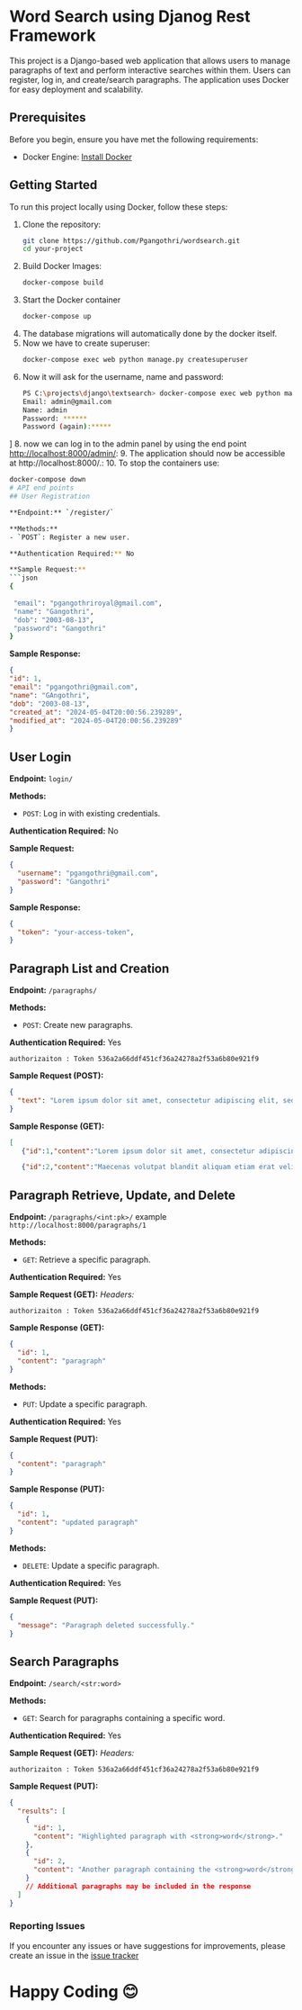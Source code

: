 # Word Search using Djanog Rest Framework

This project is a Django-based web application that allows users to manage paragraphs of text and perform interactive searches within them. Users can register, log in, and create/search paragraphs. The application uses Docker for easy deployment and scalability.


## Prerequisites

Before you begin, ensure you have met the following requirements:
- Docker Engine: [Install Docker](https://docs.docker.com/get-docker/)

## Getting Started

To run this project locally using Docker, follow these steps:

1. Clone the repository:
   ```bash
   git clone https://github.com/Pgangothri/wordsearch.git
   cd your-project
2. Build Docker Images:
   ```bash
   docker-compose build
3. Start the Docker container
   ```bash
   docker-compose up
5. The database migrations will automatically done by the docker itself.
6. Now we have to create superuser:
   ```bash
   docker-compose exec web python manage.py createsuperuser
7. Now it will ask for the username, name and password:
   ```bash
   PS C:\projects\django\textsearch> docker-compose exec web python manage.py createsuperuser
   Email: admin@gmail.com
   Name: admin
   Password: ******
   Password (again):*****
]
8. now we can log in to the admin panel by using the end point  [http://localhost:8000/admin/](url):
9. The application should now be accessible at http://localhost:8000/.:
10. To stop the containers use:
   ```bash
   docker-compose down
# API end points
## User Registration

**Endpoint:** `/register/`

**Methods:** 
- `POST`: Register a new user.

**Authentication Required:** No

**Sample Request:**
  ```json
  {
    
    "email": "pgangothriroyal@gmail.com",
    "name": "Gangothri",
    "dob": "2003-08-13",
    "password": "Gangothri"
  }
 ```
**Sample Response:** 
   ```json
  {
  "id": 1,
  "email": "pgangothri@gmail.com",
  "name": "GAngothri",
  "dob": "2003-08-13",
  "created_at": "2024-05-04T20:00:56.239289",
  "modified_at": "2024-05-04T20:00:56.239289"
}
   ```

## User Login

**Endpoint:** `login/`

**Methods:** 
- `POST`: Log in with existing credentials.

**Authentication Required:** No

**Sample Request:**
```json
{
  "username": "pgangothri@gmail.com",
  "password": "Gangothri"
}
```
**Sample Response:**
```json
{
  "token": "your-access-token",
}
```

## Paragraph List and Creation

**Endpoint:** `/paragraphs/`

**Methods:** 
- `POST`: Create new paragraphs.

**Authentication Required:** Yes
```headers
authorizaiton : Token 536a2a66ddf451cf36a24278a2f53a6b80e921f9
```

**Sample Request (POST):**
```json
{
  "text": "Lorem ipsum dolor sit amet, consectetur adipiscing elit, sed do eiusmod tempor incididunt ut labore et dolore magna aliqua. Magna ac placerat vestibulum lectus. Elit duis tristique sollicitudin nibh sit amet commodo. Senectus et netus et malesuada fames. Fermentum iaculis eu non diam phasellus vestibulum lorem sed. Dictumst quisque sagittis purus sit amet volutpat consequat mauris. Aliquam ut porttitor leo a diam sollicitudin tempor. Consectetur a erat nam atlectus urna duis convallis. Sed viverra ipsum nunc aliquet bibendum enim facilisis gravida neque.\n\nMaecenas volutpat blandit aliquam etiam erat velit scelerisque. Lectus sit amet est placerat in egestas erat imperdiet. Ante in nibh mauris cursus mattis. Tellus rutrum tellus pellentesque eu tincidunt. Euismod quis viverra nibh cras pulvinar mattis. Proin nibh nisl condimentum id venenatis a. Quam elementum pulvinar etiam non quam. Arcu dictum varius duis at consectetur lorem donec. Aliquet porttitor lacus luctus accumsan tortor. Duis ut diam quam nulla porttitor massa id."
}
```
**Sample Response (GET):**
```json
[
   {"id":1,"content":"Lorem ipsum dolor sit amet, consectetur adipiscing elit, sed do eiusmod tempor incididunt ut labore et dolore magna aliqua. Magna ac placerat vestibulum lectus. Elit duis tristique sollicitudin nibh sit amet commodo. Senectus et netus et malesuada fames. Fermentum iaculis eu non diam phasellus vestibulum lorem sed. Dictumst quisque sagittis purus sit amet volutpat consequat mauris. Aliquam ut porttitor leo a diam sollicitudin tempor. Consectetur a erat nam atlectus urna duis convallis. Sed viverra ipsum nunc aliquet bibendum enim facilisis gravida neque."},

   {"id":2,"content":"Maecenas volutpat blandit aliquam etiam erat velit scelerisque. Lectus sit amet est placerat in egestas erat imperdiet. Ante in nibh mauris cursus mattis. Tellus rutrum tellus pellentesque eu tincidunt. Euismod quis viverra nibh cras pulvinar mattis. Proin nibh nisl condimentum id venenatis a. Quam elementum pulvinar etiam non quam. Arcu dictum varius duis at consectetur lorem donec. Aliquet porttitor lacus luctus accumsan tortor. Duis ut diam quam nulla porttitor massa id."}]
```

## Paragraph Retrieve, Update, and Delete

**Endpoint:** `/paragraphs/<int:pk>/`
example `http://localhost:8000/paragraphs/1`

**Methods:** 
- `GET`: Retrieve a specific paragraph.

**Authentication Required:** Yes

**Sample Request (GET):**
*Headers:* 

```headers
authorizaiton : Token 536a2a66ddf451cf36a24278a2f53a6b80e921f9
```

**Sample Response (GET):**
```json
{
  "id": 1,
  "content": "paragraph"
}
```
**Methods:** 
- `PUT`: Update a specific paragraph.

**Authentication Required:** Yes

**Sample Request (PUT):**
```json
{
  "content": "paragraph"
}
```
**Sample Response (PUT):**
```json
{
  "id": 1,
  "content": "updated paragraph"
}
```
**Methods:** 
- `DELETE`: Update a specific paragraph.

**Authentication Required:** Yes

**Sample Request (PUT):**
```json
{
  "message": "Paragraph deleted successfully."
}
```

## Search Paragraphs

**Endpoint:** `/search/<str:word>`

**Methods:** 
- `GET`: Search for paragraphs containing a specific word.

**Authentication Required:** Yes

**Sample Request (GET):**
*Headers:* 
```headers
authorizaiton : Token 536a2a66ddf451cf36a24278a2f53a6b80e921f9
```
**Sample Request (PUT):**
```json
{
  "results": [
    {
      "id": 1,
      "content": "Highlighted paragraph with <strong>word</strong>."
    },
    {
      "id": 2,
      "content": "Another paragraph containing the <strong>word</strong>."
    }
    // Additional paragraphs may be included in the response
  ]
}
```



### Reporting Issues

If you encounter any issues or have suggestions for improvements, please create an issue in the [issue tracker](https://github.com/Pgangothri/wodsearch/issues.git)
# Happy Coding 😊















   
